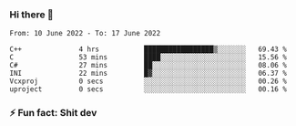 ### Hi there 👋
<!--START_SECTION:waka-->

```text
From: 10 June 2022 - To: 17 June 2022

C++              4 hrs           █████████████████▒░░░░░░░   69.43 %
C                53 mins         ████░░░░░░░░░░░░░░░░░░░░░   15.56 %
C#               27 mins         ██░░░░░░░░░░░░░░░░░░░░░░░   08.06 %
INI              22 mins         █▓░░░░░░░░░░░░░░░░░░░░░░░   06.37 %
Vcxproj          0 secs          ░░░░░░░░░░░░░░░░░░░░░░░░░   00.26 %
uproject         0 secs          ░░░░░░░░░░░░░░░░░░░░░░░░░   00.16 %
```

<!--END_SECTION:waka-->
<!--
**TG4LAaron/TG4LAaron** is a ✨ _special_ ✨ repository because its `README.md` (this file) appears on your GitHub profile.

Here are some ideas to get you started:

- 🔭 I’m currently working on ...
- 🌱 I’m currently learning ...
- 👯 I’m looking to collaborate on ...
- 🤔 I’m looking for help with ...
- 💬 Ask me about ...
- 📫 How to reach me: ...
- 😄 Pronouns: ...
- ⚡ Fun fact: ...
-->
### ⚡ Fun fact: Shit dev
